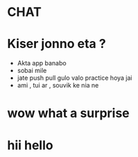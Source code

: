 # CHAT

# Kiser jonno eta ?

- Akta app banabo
- sobai mile
- jate push pull gulo valo practice hoya jai
- ami , tui ar , souvik ke nia ne

# wow what a surprise
# hii hello
